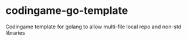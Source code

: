 # codingame-go-template
Codingame template for golang to allow multi-file local repo and non-std libraries
